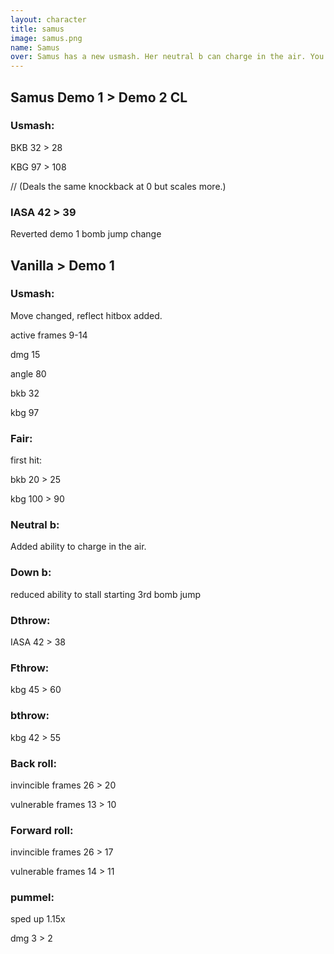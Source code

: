```yaml
---
layout: character
title: samus
image: samus.png
name: Samus
over: Samus has a new usmash. Her neutral b can charge in the air. You can only do two bomb jumps per air time, speeding up her recovery while still having a wealth of mix ups.
---
```


## Samus Demo 1 > Demo 2 CL

### Usmash:

BKB 32 > 28

KBG 97 > 108

// (Deals the same knockback at 0 but scales more.)

### IASA 42 > 39

Reverted demo 1 bomb jump change

## Vanilla > Demo 1

### Usmash: 

Move changed, reflect hitbox added.

active frames 9-14

dmg 15

angle 80

bkb 32

kbg 97


### Fair:

first hit:

bkb 20 > 25

kbg 100 > 90


### Neutral b:

Added ability to charge in the air.


### Down b:

reduced ability to stall starting 3rd bomb jump


### Dthrow:

IASA 42 > 38


### Fthrow:

kbg 45 > 60


### bthrow:

kbg 42 > 55

### Back roll: 

invincible frames 26 > 20

vulnerable frames 13 > 10

### Forward roll:

invincible frames 26 > 17

vulnerable frames 14 > 11


### pummel:

sped up 1.15x

dmg 3 > 2
